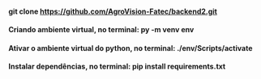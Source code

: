 #### git clone https://github.com/AgroVision-Fatec/backend2.git

#### Criando ambiente virtual, no terminal: py -m venv env

#### Ativar o ambiente virtual do python, no terminal: ./env/Scripts/activate

#### Instalar dependências, no terminal: pip install requirements.txt